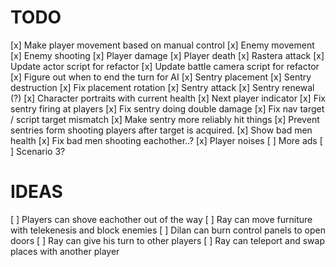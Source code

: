 # TODO
[x] Make player movement based on manual control
[x] Enemy movement
[x] Enemy shooting
[x] Player damage
[x] Player death
[x] Rastera attack
[x] Update actor script for refactor
[x] Update battle camera script for refactor
[x] Figure out when to end the turn for AI
[x] Sentry placement
[x] Sentry destruction
[x] Fix placement rotation
[x] Sentry attack
[x] Sentry renewal (?)
[x] Character portraits with current health
[x] Next player indicator
[x] Fix sentry firing at players
[x] Fix sentry doing double damage
[x] Fix nav target / script target mismatch
[x] Make sentry more reliably hit things
[x] Prevent sentries form shooting players after target is acquired.
[x] Show bad men health
[x] Fix bad men shooting eachother..?
[x] Player noises
[ ] More ads
[ ] Scenario 3?

# IDEAS
[ ] Players can shove eachother out of the way
[ ] Ray can move furniture with telekenesis and block enemies
[ ] Dilan can burn control panels to open doors
[ ] Ray can give his turn to other players
[ ] Ray can teleport and swap places with another player
